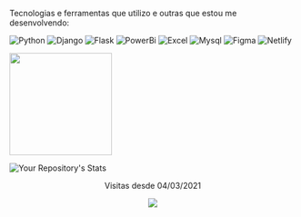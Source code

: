 
  
Tecnologias e ferramentas que utilizo e outras que estou me desenvolvendo:


![Python](https://img.shields.io/badge/Python-FFD43B?style=for-the-badge&logo=python&logoColor=yellow)
![Django](https://img.shields.io/badge/Django-092E20?style=for-the-badge&logo=django&logoColor=green)
![Flask](https://img.shields.io/badge/Flask-000000?style=for-the-badge&logo=flask&logoColor=white)
![PowerBi](https://img.shields.io/badge/PowerBI-F2C811?style=for-the-badge&logo=Power%20BI&logoColor=white)
![Excel](https://img.shields.io/badge/Microsoft_Excel-217346?style=for-the-badge&logo=microsoft-excel&logoColor=white)
![Mysql](https://img.shields.io/badge/MySQL-00000F?style=for-the-badge&logo=mysql&logoColor=white)
![Figma](https://img.shields.io/badge/figma-%23F24E1E.svg?style=for-the-badge&logo=figma&logoColor=white)
![Netlify](https://img.shields.io/badge/Netlify-00C7B7?style=for-the-badge&logo=netlify&logoColor=white)


<img  height="180em" src="https://github-readme-stats.vercel.app/api?username=AndersonRFerreira&show_icons=true&theme=dracula&include_all_commits=true&count_private=true"/>

![Your Repository's Stats](https://github-readme-stats.vercel.app/api/top-langs/?username=AndersonRFerreira&theme=blue-green)

<div>
	<p align="center"> Visitas desde 04/03/2021 </p>
	<p align="center"> <img alingn="center" src="https://profile-counter.glitch.me/igorprati/count.svg" /></p>
</div>



